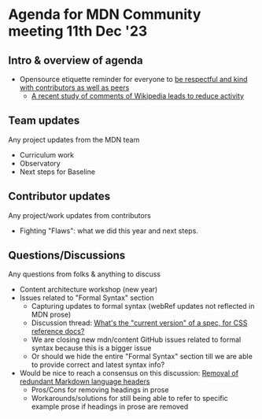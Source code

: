 # Agenda for MDN Community meeting 11th Dec '23

## Intro & overview of agenda

- Opensource etiquette reminder for everyone to [be respectful and kind with contributors as well as peers](https://developer.mozilla.org/en-US/docs/MDN/Community/Open_source_etiquette#be_polite_be_kind_avoid_incendiary_or_offensive_language)
  - [A recent study of comments of Wikipedia leads to reduce activity](https://academic.oup.com/pnasnexus/article/2/12/pgad385/7457939)

## Team updates

Any project updates from the MDN team

- Curriculum work
- Observatory
- Next steps for Baseline

## Contributor updates

Any project/work updates from contributors

- Fighting "Flaws": what we did this year and next steps.

## Questions/Discussions

Any questions from folks & anything to discuss

- Content architecture workshop (new year)
- Issues related to "Formal Syntax" section
  - Capturing updates to formal syntax (webRef updates not reflected in MDN prose)
  - Discussion thread: [What's the "current version" of a spec, for CSS reference docs?](https://github.com/orgs/mdn/discussions/442)
  - We are closing new mdn/content GitHub issues related to formal syntax because this is a bigger issue
  - Or should we hide the entire "Formal Syntax" section till we are able to provide correct and latest syntax info?
- Would be nice to reach a consensus on this discussion: [Removal of redundant Markdown language headers](https://github.com/orgs/mdn/discussions/426)
  - Pros/Cons for removing headings in prose
  - Workarounds/solutions for still being able to refer to specific example prose if headings in prose are removed
